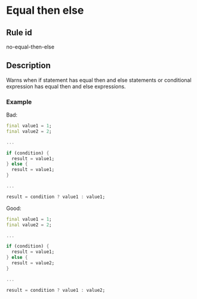 # Equal then else

## Rule id

no-equal-then-else

## Description

Warns when if statement has equal then and else statements or conditional expression has equal then and else expressions.

### Example

Bad:

```dart
final value1 = 1;
final value2 = 2;

...

if (condition) {
  result = value1;
} else {
  result = value1;
}

...

result = condition ? value1 : value1;
```

Good:

```dart
final value1 = 1;
final value2 = 2;

...

if (condition) {
  result = value1;
} else {
  result = value2;
}

...

result = condition ? value1 : value2;
```
